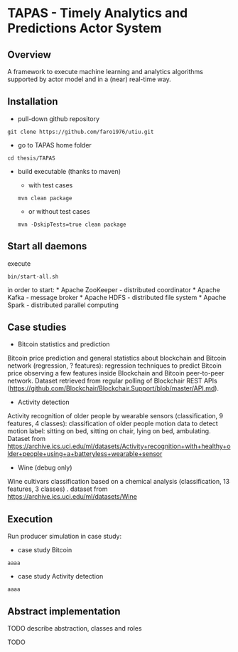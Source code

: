 # TAPAS - Timely Analytics and Predictions Actor System

## Overview
A framework to execute machine learning and analytics algorithms supported by actor model and in a (near) real-time way. 


## Installation
* pull-down github repository

```shell
git clone https://github.com/faro1976/utiu.git
```

* go to TAPAS home folder

```shell
cd thesis/TAPAS
```

* build executable (thanks to maven)
	* with test cases
	
	```shell
	mvn clean package
	``` 
	* or without test cases
	
	```shell 
	mvn -DskipTests=true clean package
	```

## Start all daemons
execute
```shell
bin/start-all.sh
```
in order to start:
	* Apache ZooKeeper - distributed coordinator
	* Apache Kafka - message broker
	* Apache HDFS - distributed file system
	* Apache Spark - distributed parallel computing

## Case studies

* Bitcoin statistics and prediction

Bitcoin price prediction and general statistics about blockchain and Bitcoin network (regression, ? features): regression techniques to predict Bitcoin price observing a few features inside Blockchain and Bitcoin peer-to-peer network.
Dataset retrieved from regular polling of Blockchair REST APIs (https://github.com/Blockchair/Blockchair.Support/blob/master/API.md).

* Activity detection

Activity recognition of older people by wearable sensors (classification, 9 features, 4 classes): classification of older people motion data to detect motion label: sitting on bed, sitting on chair, lying on bed, ambulating. 
Dataset from https://archive.ics.uci.edu/ml/datasets/Activity+recognition+with+healthy+older+people+using+a+batteryless+wearable+sensor 

* Wine (debug only)

Wine cultivars classification based on a chemical analysis (classification, 13 features, 3 classes) .
dataset from https://archive.ics.uci.edu/ml/datasets/Wine

## Execution
Run producer simulation in case study:

* case study Bitcoin

```shell
aaaa
``` 

* case study Activity detection

```shell
aaaa
``` 


## Abstract implementation
TODO describe abstraction, classes and roles

TODO
